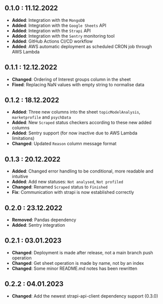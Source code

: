 ## 0.1.0 : 11.12.2022

- **Added**: Integration with the `MongoDB`
- **Added**: Integration with the `Google Sheets` API
- **Added**: Integration with the `Strapi` API
- **Added**: Integration with the `Sentry` monitoring tool
- **Added**: GitHub Actions CI/CD workflow
- **Added**: AWS automatic deployment as scheduled CRON job through AWS Lambda

## 0.1.1 : 12.12.2022

- **Changed**: Ordering of Interest groups column in the sheet
- **Fixed**: Replacing NaN values with empty string to normalise data

## 0.1.2 : 18.12.2022

- **Added**: Three new columns into the sheet `topicModelAnalysis`, `marketprofile` and `psychData`
- **Added**: New `Scraped` status checkers according to these new added columns
- **Added**: Sentry support (for now inactive due to AWS Lambda limitations)
- **Changed**: Updated `Reason` column message format

## 0.1.3 : 20.12.2022

- **Added**: Changed error handling to be conditional, more readable and intuitive
- **Added**: Add new statuses: `Not analysed`, `Not profiled`
- **Changed**: Renamed `Scraped` status to `Finished`
- **Fix**: Communication with strapi is now established correctly

## 0.2.0 : 23.12.2022

- **Removed**: Pandas dependency
- **Added**: Sentry integration

## 0.2.1 : 03.01.2023

- **Changed**: Deployment is made after release, not a main branch push operation
- **Changed**: Get sheet operation is made by name, not by an index
- **Changed**: Some minor README.md notes has been rewritten

## 0.2.2 : 04.01.2023

- **Changed**: Add the newest strapi-api-client dependency support (0.3.0)
